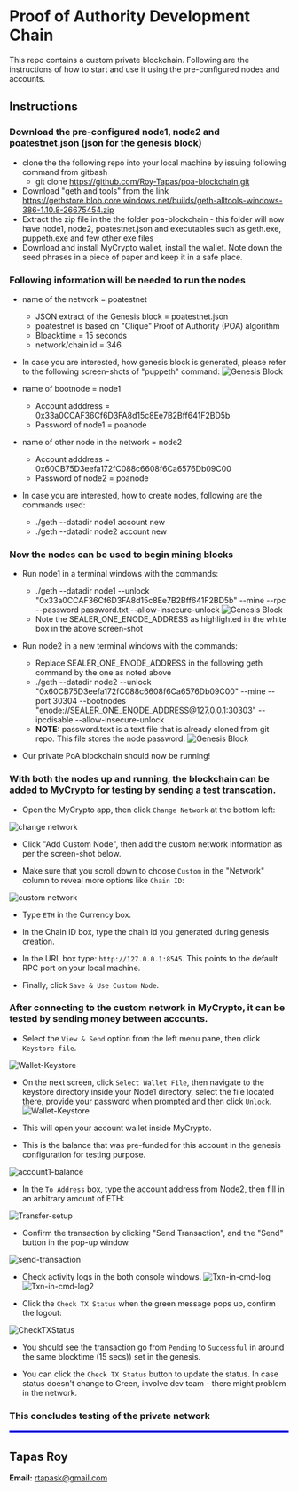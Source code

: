 # Proof of Authority Development Chain

This repo contains a custom private blockchain. Following are the instructions of how to start and use it using the pre-configured
nodes and accounts.

## Instructions

### Download the pre-configured node1, node2 and poatestnet.json (json for the genesis block)
* clone the the following repo into your local machine by issuing following command from gitbash
    * git clone https://github.com/Roy-Tapas/poa-blockchain.git
* Download "geth and tools" from the link https://gethstore.blob.core.windows.net/builds/geth-alltools-windows-386-1.10.8-26675454.zip
* Extract the zip file in the the folder poa-blockchain - this folder will now have node1, node2, poatestnet.json and executables such as geth.exe, puppeth.exe and few other exe files
* Download and install MyCrypto wallet, install the wallet. Note down the seed phrases in a piece of paper and keep it in a safe place.

### Following information will be needed to run the nodes

* name of the network = poatestnet
    * JSON extract of the Genesis block = poatestnet.json
    * poatestnet is based on "Clique" Proof of Authority (POA) algorithm
    * Bloacktime = 15 seconds
    * network/chain id = 346 

* In case you are interested, how genesis block is generated, please refer to the following screen-shots of "puppeth" command:
![Genesis Block](Screenshots/01.Genesis-block.png)

* name of bootnode = node1
    * Account adddress = 0x33a0CCAF36Cf6D3FA8d15c8Ee7B2Bff641F2BD5b
    * Password of node1 = poanode
* name of other node in the network = node2
    * Account adddress = 0x60CB75D3eefa172fC088c6608f6Ca6576Db09C00
    * Password of node2 = poanode

* In case you are interested, how to create nodes, following are the commands used:
    * ./geth --datadir node1 account new
    * ./geth --datadir node2 account new

### Now the nodes can be used to begin mining blocks 
* Run node1 in a terminal windows with the commands:
    * ./geth --datadir node1 --unlock "0x33a0CCAF36Cf6D3FA8d15c8Ee7B2Bff641F2BD5b" --mine --rpc --password password.txt --allow-insecure-unlock 
    ![Genesis Block](Screenshots/02.Node1-running.png)
    * Note the SEALER_ONE_ENODE_ADDRESS as highlighted in the white box in the above screen-shot

* Run node2 in a new terminal windows with the commands:
    * Replace SEALER_ONE_ENODE_ADDRESS in the following geth command by the one as noted above
    * ./geth --datadir node2 --unlock "0x60CB75D3eefa172fC088c6608f6Ca6576Db09C00" --mine --port 30304 --bootnodes "enode://SEALER_ONE_ENODE_ADDRESS@127.0.0.1:30303" --ipcdisable --allow-insecure-unlock
    * **NOTE:** password.text is a text file that is already cloned from git repo. This file stores the node password.
    ![Genesis Block](Screenshots/03.Node2-running.png)

* Our private PoA blockchain should now be running!

### With both the nodes up and running, the blockchain can be added to MyCrypto for testing by sending a test transcation.
* Open the MyCrypto app, then click `Change Network` at the bottom left:

![change network](Screenshots/04.Change-network.png)

* Click "Add Custom Node", then add the custom network information as per the screen-shot below.

* Make sure that you scroll down to choose `Custom` in the "Network" column to reveal more options like `Chain ID`:

![custom network](Screenshots/05.Custom-network-config.png)

* Type `ETH` in the Currency box.   

* In the Chain ID box, type the chain id you generated during genesis creation.

* In the URL box type: `http://127.0.0.1:8545`.  This points to the default RPC port on your local machine.

* Finally, click `Save & Use Custom Node`. 


### After connecting to the custom network in MyCrypto, it can be tested by sending money between accounts.

* Select the `View & Send` option from the left menu pane, then click `Keystore file`.

![Wallet-Keystore](Screenshots/06.node1-keystore1.png)

* On the next screen, click `Select Wallet File`, then navigate to the keystore directory inside your Node1 directory, select the file located there, provide your password when prompted and then click `Unlock`.
![Wallet-Keystore](Screenshots/07.node1-keystore2.png)

* This will open your account wallet inside MyCrypto. 

* This is the balance that was pre-funded for this account in the genesis configuration for testing purpose.   

![account1-balance](Screenshots/08.Account1-balance.png)

* In the `To Address` box, type the account address from Node2, then fill in an arbitrary amount of ETH:

 ![Transfer-setup](Screenshots/09.Transfer-setup.png)

* Confirm the transaction by clicking "Send Transaction", and the "Send" button in the pop-up window.  

 ![send-transaction](Screenshots/10.Send-transaction.png)
 
* Check activity logs in the both console windows.
 ![Txn-in-cmd-log](Screenshots/11.Txn-in-cmd-log.png)
 ![Txn-in-cmd-log2](Screenshots/12.Txn-in-cmd-log2.png)
 

* Click the `Check TX Status` when the green message pops up, confirm the logout:

 ![CheckTXStatus](Screenshots/13.CheckTXStatus.png)

* You should see the transaction go from `Pending` to `Successful` in around the same blocktime (15 secs)) set in the genesis.

* You can click the `Check TX Status` button to update the status. In case status doesn't change to Green, involve dev team - there might problem in the network.

### This concludes testing of the private network


<hr style="border:2px solid blue"> </hr>

## Tapas Roy

**Email:** rtapask@gmail.com